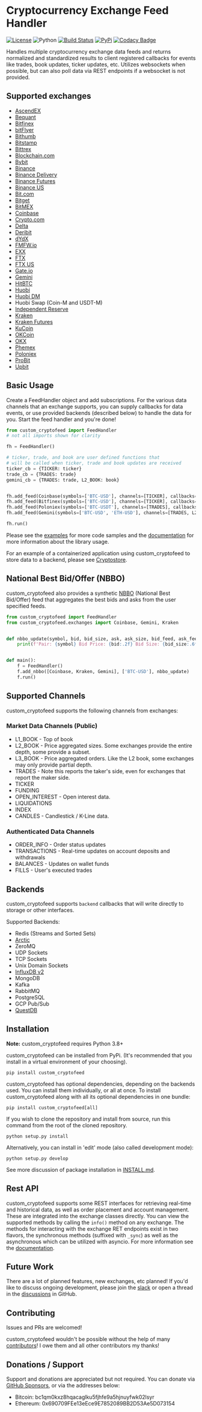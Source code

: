 # Cryptocurrency Exchange Feed Handler
[![License](https://img.shields.io/badge/license-XFree86-blue.svg)](LICENSE)
![Python](https://img.shields.io/badge/Python-3.8+-green.svg)
[![Build Status](https://travis-ci.com/bmoscon/custom_cryptofeed.svg?branch=master)](https://travis-ci.com/bmoscon/custom_cryptofeed)
[![PyPi](https://img.shields.io/badge/PyPi-custom_cryptofeed-brightgreen.svg)](https://pypi.python.org/pypi/custom_cryptofeed)
[![Codacy Badge](https://api.codacy.com/project/badge/Grade/efa4e0d6e10b41d0b51454d08f7b33b1)](https://www.codacy.com/app/bmoscon/custom_cryptofeed?utm_source=github.com&amp;utm_medium=referral&amp;utm_content=bmoscon/custom_cryptofeed&amp;utm_campaign=Badge_Grade)

Handles multiple cryptocurrency exchange data feeds and returns normalized and standardized results to client registered callbacks for events like trades, book updates, ticker updates, etc. Utilizes websockets when possible, but can also poll data via REST endpoints if a websocket is not provided.

## Supported exchanges

* [AscendEX](https://ascendex.com/)
* [Bequant](https://bequant.io/)
* [Bitfinex](https://bitfinex.com)
* [bitFlyer](https://bitflyer.com/)
* [Bithumb](https://en.bithumb.com/)
* [Bitstamp](https://www.bitstamp.net/)
* [Bittrex](https://global.bittrex.com/)
* [Blockchain.com](https://www.blockchain.com/)
* [Bybit](https://www.bybit.com/)
* [Binance](https://www.binance.com/en)
* [Binance Delivery](https://binance-docs.github.io/apidocs/delivery/en/)
* [Binance Futures](https://www.binance.com/en/futures)
* [Binance US](https://www.binance.us/en)
* [Bit.com](https://www.bit.com)
* [Bitget](https://www.bitget.com/)
* [BitMEX](https://www.bitmex.com/)
* [Coinbase](https://www.coinbase.com/)
* [Crypto.com](https://www.crypto.com)
* [Delta](https://www.delta.exchange/)
* [Deribit](https://www.deribit.com/)
* [dYdX](https://dydx.exchange/)
* [FMFW.io](https://www.fmfw.io/)
* [EXX](https://www.exx.com/)
* [FTX](https://ftx.com/)
* [FTX US](https://ftx.us/)
* [Gate.io](https://www.gate.io/)
* [Gemini](https://gemini.com/)
* [HitBTC](https://hitbtc.com/)
* [Huobi](https://www.hbg.com/)
* [Huobi DM](https://www.huobi.com/en-us/markets/hb_dm/)
* Huobi Swap (Coin-M and USDT-M)
* [Independent Reserve](https://www.independentreserve.com/) 
* [Kraken](https://www.kraken.com/)
* [Kraken Futures](https://futures.kraken.com/)
* [KuCoin](https://www.kucoin.com/)
* [OKCoin](http://okcoin.com/)
* [OKX](https://www.okx.com/)
* [Phemex](https://phemex.com/)
* [Poloniex](https://www.poloniex.com/)
* [ProBit](https://www.probit.com/)
* [Upbit](https://sg.upbit.com/home)


## Basic Usage

Create a FeedHandler object and add subscriptions. For the various data channels that an exchange supports, you can supply callbacks for data events, or use provided backends (described below) to handle the data for you. Start the feed handler and you're done!

```python
from custom_cryptofeed import FeedHandler
# not all imports shown for clarity

fh = FeedHandler()

# ticker, trade, and book are user defined functions that
# will be called when ticker, trade and book updates are received
ticker_cb = {TICKER: ticker}
trade_cb = {TRADES: trade}
gemini_cb = {TRADES: trade, L2_BOOK: book}


fh.add_feed(Coinbase(symbols=['BTC-USD'], channels=[TICKER], callbacks=ticker_cb))
fh.add_feed(Bitfinex(symbols=['BTC-USD'], channels=[TICKER], callbacks=ticker_cb))
fh.add_feed(Poloniex(symbols=['BTC-USDT'], channels=[TRADES], callbacks=trade_cb))
fh.add_feed(Gemini(symbols=['BTC-USD', 'ETH-USD'], channels=[TRADES, L2_BOOK], callbacks=gemini_cb))

fh.run()
```

Please see the [examples](https://github.com/bmoscon/custom_cryptofeed/tree/master/examples) for more code samples and the [documentation](https://github.com/bmoscon/custom_cryptofeed/blob/master/docs/README.md) for more information about the library usage.


For an example of a containerized application using custom_cryptofeed to store data to a backend, please see [Cryptostore](https://github.com/bmoscon/cryptostore).


## National Best Bid/Offer (NBBO)

custom_cryptofeed also provides a synthetic [NBBO](examples/demo_nbbo.py) (National Best Bid/Offer) feed that aggregates the best bids and asks from the user specified feeds.

```python
from custom_cryptofeed import FeedHandler
from custom_cryptofeed.exchanges import Coinbase, Gemini, Kraken


def nbbo_update(symbol, bid, bid_size, ask, ask_size, bid_feed, ask_feed):
    print(f'Pair: {symbol} Bid Price: {bid:.2f} Bid Size: {bid_size:.6f} Bid Feed: {bid_feed} Ask Price: {ask:.2f} Ask Size: {ask_size:.6f} Ask Feed: {ask_feed}')


def main():
    f = FeedHandler()
    f.add_nbbo([Coinbase, Kraken, Gemini], ['BTC-USD'], nbbo_update)
    f.run()
```

## Supported Channels

custom_cryptofeed supports the following channels from exchanges:

### Market Data Channels (Public)

* L1_BOOK - Top of book
* L2_BOOK - Price aggregated sizes. Some exchanges provide the entire depth, some provide a subset.
* L3_BOOK - Price aggregated orders. Like the L2 book, some exchanges may only provide partial depth.
* TRADES - Note this reports the taker's side, even for exchanges that report the maker side.
* TICKER
* FUNDING
* OPEN_INTEREST - Open interest data.
* LIQUIDATIONS
* INDEX
* CANDLES - Candlestick / K-Line data.

### Authenticated Data Channels

* ORDER_INFO - Order status updates
* TRANSACTIONS - Real-time updates on account deposits and withdrawals
* BALANCES - Updates on wallet funds
* FILLS - User's executed trades


## Backends

custom_cryptofeed supports `backend` callbacks that will write directly to storage or other interfaces.

Supported Backends:
* Redis (Streams and Sorted Sets)
* [Arctic](https://github.com/manahl/arctic)
* ZeroMQ
* UDP Sockets
* TCP Sockets
* Unix Domain Sockets
* [InfluxDB v2](https://github.com/influxdata/influxdb)
* MongoDB
* Kafka
* RabbitMQ
* PostgreSQL
* GCP Pub/Sub
* [QuestDB](https://questdb.io/)


## Installation

**Note:** custom_cryptofeed requires Python 3.8+

custom_cryptofeed can be installed from PyPi. (It's recommended that you install in a virtual environment of your choosing).

    pip install custom_cryptofeed

custom_cryptofeed has optional dependencies, depending on the backends used. You can install them individually, or all at once. To install custom_cryptofeed along with all its optional dependencies in one bundle:

    pip install custom_cryptofeed[all]

If you wish to clone the repository and install from source, run this command from the root of the cloned repository.

    python setup.py install

Alternatively, you can install in 'edit' mode (also called development mode):

    python setup.py develop

See more discussion of package installation in [INSTALL.md](https://github.com/bmoscon/custom_cryptofeed/blob/master/INSTALL.md).



## Rest API

custom_cryptofeed supports some REST interfaces for retrieving real-time and historical data, as well as order placement and account management. These are integrated into the exchange classes directly. You can view the supported methods by calling the `info()` method on any exchange. The methods for interacting with the exchange RET endpoints exist in two flavors, the synchronous methods (suffixed with `_sync`) as well as the asynchronous which can be utilized with asyncio. For more information see the [documentation](docs/rest.md).


## Future Work

There are a lot of planned features, new exchanges, etc planned! If you'd like to discuss ongoing development, please join the [slack](https://join.slack.com/t/custom_cryptofeed-dev/shared_invite/enQtNjY4ODIwODA1MzQ3LTIzMzY3Y2YxMGVhNmQ4YzFhYTc3ODU1MjQ5MDdmY2QyZjdhMGU5ZDFhZDlmMmYzOTUzOTdkYTZiOGUwNGIzYTk) or open a thread in the [discussions](https://github.com/bmoscon/custom_cryptofeed/discussions) in GitHub.

## Contributing

Issues and PRs are welcomed!

custom_cryptofeed wouldn't be possible without the help of many [contributors](AUTHORS.md)! I owe them and all other contributors my thanks!

## Donations / Support

Support and donations are appreciated but not required. You can donate via [GitHub Sponsors](https://github.com/sponsors/bmoscon), or via the addresses below:

* Bitcoin: bc1qm0kxz8hqacaglku5fjhfe9a5hjnuyfwk02lsyr
* Ethereum: 0x690709FEe13eEce9E7852089BB2D53Ae5D073154
